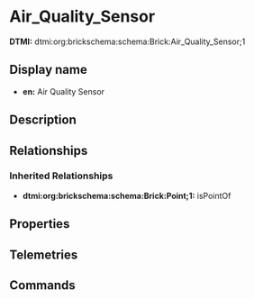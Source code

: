 # Air_Quality_Sensor
**DTMI:** dtmi:org:brickschema:schema:Brick:Air_Quality_Sensor;1
## Display name
- **en:** Air Quality Sensor
## Description
## Relationships
### Inherited Relationships
* **dtmi:org:brickschema:schema:Brick:Point;1:** isPointOf
## Properties
## Telemetries
## Commands
